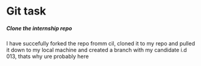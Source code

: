 <h1>Git task</h1>
<h5>Clone the internship repo</h5>
<p> I have succefully forked the repo fromm cil, cloned it to my repo and pulled it down to my local machine and created a branch with my candidate i.d 013, thats why ure probably here</p>
